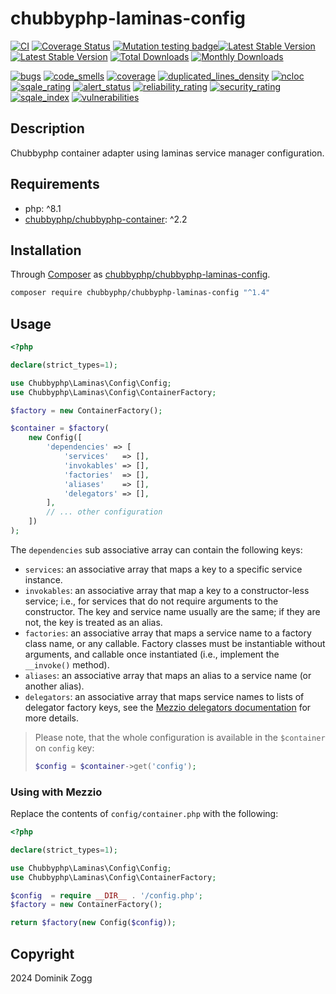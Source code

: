 # chubbyphp-laminas-config

[![CI](https://github.com/chubbyphp/chubbyphp-laminas-config/workflows/CI/badge.svg?branch=master)](https://github.com/chubbyphp/chubbyphp-laminas-config/actions?query=workflow%3ACI)
[![Coverage Status](https://coveralls.io/repos/github/chubbyphp/chubbyphp-laminas-config/badge.svg?branch=master)](https://coveralls.io/github/chubbyphp/chubbyphp-laminas-config?branch=master)
[![Mutation testing badge](https://img.shields.io/endpoint?style=flat&url=https%3A%2F%2Fbadge-api.stryker-mutator.io%2Fgithub.com%2Fchubbyphp%2Fchubbyphp-laminas-config%2Fmaster)](https://dashboard.stryker-mutator.io/reports/github.com/chubbyphp/chubbyphp-laminas-config/master)[![Latest Stable Version](https://poser.pugx.org/chubbyphp/chubbyphp-laminas-config/v/stable.png)](https://packagist.org/packages/chubbyphp/chubbyphp-laminas-config)
[![Latest Stable Version](https://poser.pugx.org/chubbyphp/chubbyphp-laminas-config/v/stable.png)](https://packagist.org/packages/chubbyphp/chubbyphp-laminas-config)
[![Total Downloads](https://poser.pugx.org/chubbyphp/chubbyphp-laminas-config/downloads.png)](https://packagist.org/packages/chubbyphp/chubbyphp-laminas-config)
[![Monthly Downloads](https://poser.pugx.org/chubbyphp/chubbyphp-laminas-config/d/monthly)](https://packagist.org/packages/chubbyphp/chubbyphp-laminas-config)

[![bugs](https://sonarcloud.io/api/project_badges/measure?project=chubbyphp_chubbyphp-laminas-config&metric=bugs)](https://sonarcloud.io/dashboard?id=chubbyphp_chubbyphp-laminas-config)
[![code_smells](https://sonarcloud.io/api/project_badges/measure?project=chubbyphp_chubbyphp-laminas-config&metric=code_smells)](https://sonarcloud.io/dashboard?id=chubbyphp_chubbyphp-laminas-config)
[![coverage](https://sonarcloud.io/api/project_badges/measure?project=chubbyphp_chubbyphp-laminas-config&metric=coverage)](https://sonarcloud.io/dashboard?id=chubbyphp_chubbyphp-laminas-config)
[![duplicated_lines_density](https://sonarcloud.io/api/project_badges/measure?project=chubbyphp_chubbyphp-laminas-config&metric=duplicated_lines_density)](https://sonarcloud.io/dashboard?id=chubbyphp_chubbyphp-laminas-config)
[![ncloc](https://sonarcloud.io/api/project_badges/measure?project=chubbyphp_chubbyphp-laminas-config&metric=ncloc)](https://sonarcloud.io/dashboard?id=chubbyphp_chubbyphp-laminas-config)
[![sqale_rating](https://sonarcloud.io/api/project_badges/measure?project=chubbyphp_chubbyphp-laminas-config&metric=sqale_rating)](https://sonarcloud.io/dashboard?id=chubbyphp_chubbyphp-laminas-config)
[![alert_status](https://sonarcloud.io/api/project_badges/measure?project=chubbyphp_chubbyphp-laminas-config&metric=alert_status)](https://sonarcloud.io/dashboard?id=chubbyphp_chubbyphp-laminas-config)
[![reliability_rating](https://sonarcloud.io/api/project_badges/measure?project=chubbyphp_chubbyphp-laminas-config&metric=reliability_rating)](https://sonarcloud.io/dashboard?id=chubbyphp_chubbyphp-laminas-config)
[![security_rating](https://sonarcloud.io/api/project_badges/measure?project=chubbyphp_chubbyphp-laminas-config&metric=security_rating)](https://sonarcloud.io/dashboard?id=chubbyphp_chubbyphp-laminas-config)
[![sqale_index](https://sonarcloud.io/api/project_badges/measure?project=chubbyphp_chubbyphp-laminas-config&metric=sqale_index)](https://sonarcloud.io/dashboard?id=chubbyphp_chubbyphp-laminas-config)
[![vulnerabilities](https://sonarcloud.io/api/project_badges/measure?project=chubbyphp_chubbyphp-laminas-config&metric=vulnerabilities)](https://sonarcloud.io/dashboard?id=chubbyphp_chubbyphp-laminas-config)

## Description

Chubbyphp container adapter using laminas service manager configuration.

## Requirements

 * php: ^8.1
 * [chubbyphp/chubbyphp-container][2]: ^2.2

## Installation

Through [Composer](http://getcomposer.org) as [chubbyphp/chubbyphp-laminas-config][1].

```sh
composer require chubbyphp/chubbyphp-laminas-config "^1.4"
```

## Usage

```php
<?php

declare(strict_types=1);

use Chubbyphp\Laminas\Config\Config;
use Chubbyphp\Laminas\Config\ContainerFactory;

$factory = new ContainerFactory();

$container = $factory(
    new Config([
        'dependencies' => [
            'services'   => [],
            'invokables' => [],
            'factories'  => [],
            'aliases'    => [],
            'delegators' => [],
        ],
        // ... other configuration
    ])
);
```

The `dependencies` sub associative array can contain the following keys:

- `services`: an associative array that maps a key to a specific service instance.
- `invokables`: an associative array that map a key to a constructor-less
  service; i.e., for services that do not require arguments to the constructor.
  The key and service name usually are the same; if they are not, the key is
  treated as an alias.
- `factories`: an associative array that maps a service name to a factory class
  name, or any callable. Factory classes must be instantiable without arguments,
  and callable once instantiated (i.e., implement the `__invoke()` method).
- `aliases`: an associative array that maps an alias to a service name (or
  another alias).
- `delegators`: an associative array that maps service names to lists of
  delegator factory keys, see the
  [Mezzio delegators documentation](https://docs.laminas.dev/laminas-servicemanager/delegators/)
  for more details.

> Please note, that the whole configuration is available in the `$container`
> on `config` key:
>
> ```php
> $config = $container->get('config');
> ```

### Using with Mezzio

Replace the contents of `config/container.php` with the following:

```php
<?php

declare(strict_types=1);

use Chubbyphp\Laminas\Config\Config;
use Chubbyphp\Laminas\Config\ContainerFactory;

$config  = require __DIR__ . '/config.php';
$factory = new ContainerFactory();

return $factory(new Config($config));
```

## Copyright

2024 Dominik Zogg

[1]: https://packagist.org/packages/chubbyphp/chubbyphp-laminas-config
[2]: https://packagist.org/packages/chubbyphp/chubbyphp-container
